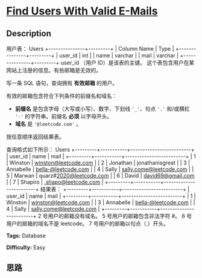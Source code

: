 # [Find Users With Valid E-Mails][title]

## Description

用户表： Users
            +---------------+---------+    | Column Name   | Type    |    +---------------+---------+    | user_id       | int     |    | name          | varchar |    | mail          | varchar |     +---------------+---------+    user_id （用户 ID）是该表的主键。    这个表包含用户在某网站上注册的信息。有些邮箱是无效的。



写一条 SQL 语句，查询拥有 **有效邮箱** 的用户。

有效的邮箱包含符合下列条件的前缀名和域名：

  * **前缀名** 是包含字母（大写或小写）、数字、下划线 `'_'`、句点 `'.'` 和/或横杠 `'-'` 的字符串。前缀名 **必须** 以字母开头。
  * **域名** 是 `'@leetcode.com'` 。

按任意顺序返回结果表。



查询格式如下所示：
            Users    +---------+-----------+-------------------------+    | user_id | name      | mail                    |    +---------+-----------+-------------------------+    | 1       | Winston   | winston@leetcode.com    |    | 2       | Jonathan  | jonathanisgreat         |    | 3       | Annabelle | bella-@leetcode.com     |    | 4       | Sally     | sally.come@leetcode.com |    | 5       | Marwan    | quarz#2020@leetcode.com |    | 6       | David     | david69@gmail.com       |    | 7       | Shapiro   | .shapo@leetcode.com     |    +---------+-----------+-------------------------+        结果表：    +---------+-----------+-------------------------+    | user_id | name      | mail                    |    +---------+-----------+-------------------------+    | 1       | Winston   | winston@leetcode.com    |    | 3       | Annabelle | bella-@leetcode.com     |    | 4       | Sally     | sally.come@leetcode.com |    +---------+-----------+-------------------------+    2 号用户的邮箱没有域名。    5 号用户的邮箱包含非法字符 #。    6 号用户的邮箱的域名不是 leetcode。    7 号用户的邮箱以句点（.）开头。    


**Tags:** Database

**Difficulty:** Easy

## 思路

[title]: https://leetcode-cn.com/problems/find-users-with-valid-e-mails
